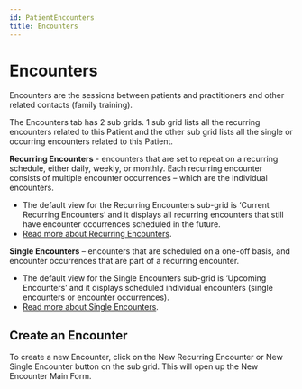 ```yaml
---
id: PatientEncounters
title: Encounters
---
```

# Encounters 
Encounters are the sessions between patients and practitioners and other related contacts (family training). 

The Encounters tab has 2 sub grids. 1 sub grid lists all the recurring encounters related to this Patient and the other sub grid lists all the single or occurring encounters related to this Patient.

**Recurring Encounters** - encounters that are set to repeat on a recurring schedule, either daily, weekly, or monthly. Each recurring encounter consists of multiple encounter occurrences – which are the individual encounters.
- The default view for the Recurring Encounters sub-grid is ‘Current Recurring Encounters’ and it displays all recurring encounters that still have encounter occurrences scheduled in the future. 
- [Read more about Recurring Encounters](/docs/Scheduling/RecurringEncounters.md).

**Single Encounters** – encounters that are scheduled on a one-off basis, and encounter occurrences that are part of a recurring encounter. 
- The default view for the Single Encounters sub-grid is ‘Upcoming Encounters’ and it displays scheduled individual encounters (single encounters or encounter occurrences). 
- [Read more about Single Encounters](/docs/Scheduling/SingleEncounters.md). 

## Create an Encounter 
To create a new Encounter, click on the New Recurring Encounter or New Single Encounter button on the sub grid. This will open up the New Encounter Main Form.

